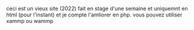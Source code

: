 ceci est un vieux site (2022) fait en stage d'une semaine et uniquemnt en html (pour l'instant) et je compte l'amliorer en php. vous pouvez utiliser xammp ou wammp
